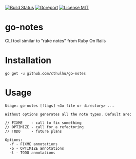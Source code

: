 [![Build Status](https://travis-ci.org/cthulhu/go-notes.svg?branch=master)](https://travis-ci.org/cthulhu/go-notes)  [![Goreport](https://goreportcard.com/badge/github.com/cthulhu/go-notes)](https://goreportcard.com/badge/github.com/cthulhu/go-notes) [![License MIT](https://img.shields.io/badge/license-MIT-blue.svg)](https://raw.githubusercontent.com/cthulhu/go-notes/master/LICENSE)

# go-notes
CLI tool similar to "rake notes" from Ruby On Rails

# Installation

    go get -u github.com/cthulhu/go-notes

# Usage

    Usage: go-notes [flags] <Go file or directory> ...

    Without options generates all the note types. Default are:

    // FIXME    - call to fix something
    // OPTIMIZE - call for a refactoring
    // TODO     - future plans

    Options:
      -f - FIXME annotations
      -o - OPTIMIZE annotations
      -t - TODO annotations
